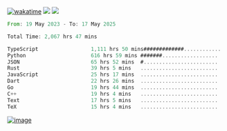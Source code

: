 [![wakatime](https://wakatime.com/badge/user/00eead22-fb14-4dd0-ab8a-3625cafbd50d.svg)](https://wakatime.com/@00eead22-fb14-4dd0-ab8a-3625cafbd50d)
![](https://komarev.com/ghpvc/?username=flatypus)
![](https://pixel.flatypus.me/flatypus?type=tracker)
<!--START_SECTION:waka-->

```rust
From: 19 May 2023 - To: 17 May 2025

Total Time: 2,067 hrs 47 mins

TypeScript                 1,111 hrs 50 mins#############............   53.46 %
Python                     616 hrs 59 mins #######..................   29.67 %
JSON                       65 hrs 52 mins  #........................   03.17 %
Rust                       39 hrs 5 mins   .........................   01.88 %
JavaScript                 25 hrs 17 mins  .........................   01.22 %
Dart                       22 hrs 26 mins  .........................   01.08 %
Go                         19 hrs 44 mins  .........................   00.95 %
C++                        19 hrs 4 mins   .........................   00.92 %
Text                       17 hrs 5 mins   .........................   00.82 %
TeX                        15 hrs 4 mins   .........................   00.72 %
```

<!--END_SECTION:waka-->
[<img alt="image" src="https://github.com/flatypus/flatypus/assets/68029599/0a302dc1-501c-43a0-ae8d-37ec4817f3bd">](https://flatypus.me)

